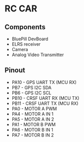# RC CAR

## Components
- BluePill DevBoard
- ELRS receiver
- Camera
- Analog Video Transmitter

## Pinout
- PA10 - GPS  UART TX (MCU RX)
- PB7  - GPS  I2C  SDA
- PB6  - GPS  I2C  SCL
- PB10 - CRSF UART RX (MCU TX)
- PB11 - CRSF UART TX (MCU RX)
- PA0  - MOTOR A PWM
- PA4  - MOTOR A IN 1 
- PA5  - MOTOR A IN 2
- PA1  - MOTOR B PWM
- PA6  - MOTOR B IN 1 
- PA7  - MOTOR B IN 2
